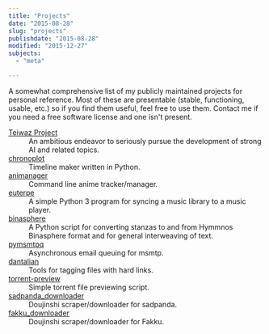```yaml
---
title: "Projects"
date: "2015-08-28"
slug: "projects"
publishdate: "2015-08-28"
modified: "2015-12-27"
subjects:
  - "meta"

---
```


A somewhat comprehensive list of my publicly maintained projects for personal
reference.  Most of these are presentable (stable, functioning, usable, etc.) so
if you find them useful, feel free to use them.  Contact me if you need a free
software license and one isn't present.

<dl>
  <dt>
    <a href="https://teiwaz-project.github.io/">Teiwaz Project</a>
  </dt>
  <dd>
    An ambitious endeavor to seriously pursue the development of strong AI and
    related topics.
  </dd>

  <dt>
    <a href="https://darkfeline.github.io/chronoplot/">chronoplot</a>
  </dt>
  <dd>
    Timeline maker written in Python.
  </dd>

  <dt>
    <a href="https://darkfeline.github.io/animanager/">animanager</a>
  </dt>
  <dd>
    Command line anime tracker/manager.
  </dd>

  <dt>
    <a href="https://github.com/darkfeline/euterpe">euterpe</a>
  </dt>
  <dd>
    A simple Python 3 program for syncing a music library to a music player.
  </dd>

  <dt>
    <a href="https://github.com/darkfeline/binasphere">binasphere</a>
  </dt>
  <dd>
    A Python script for converting stanzas to and from Hymmnos Binasphere format and
    for general interweaving of text.
  </dd>

  <dt>
    <a href="https://github.com/darkfeline/pymsmtpq">pymsmtpq</a>
  </dt>
  <dd>
    Asynchronous email queuing for msmtp.
  </dd>

  <dt>
    <a href="https://darkfeline.github.io/dantalian/">dantalian</a>
  </dt>
  <dd>
    Tools for tagging files with hard links.
  </dd>

  <dt>
    <a href="https://github.com/darkfeline/torrent-preview">torrent-preview</a>
  </dt>
  <dd>
    Simple torrent file previewing script.
  </dd>
  <dt>
    <a href="https://github.com/darkfeline/sadpanda_downloader">sadpanda_downloader</a>
  </dt>
  <dd>
    Doujinshi scraper/downloader for sadpanda.
  </dd>

  <dt>
    <a href="https://github.com/darkfeline/fakku_downloader">fakku_downloader</a>
  </dt>
  <dd>
    Doujinshi scraper/downloader for Fakku.
  </dd>
</dl>
